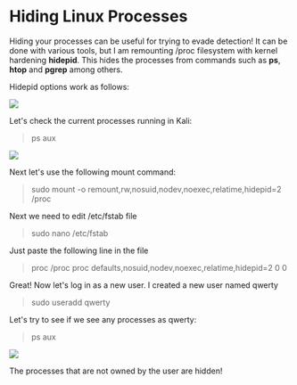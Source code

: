 # Hiding Linux Processes

Hiding your processes can be useful for trying to evade detection! It can be done with various tools, but I am remounting /proc filesystem with kernel hardening __hidepid__. This hides the processes from commands such as __ps__, __htop__ and __pgrep__ among others.

Hidepid options work as follows:

![](https://i.gyazo.com/0666075fd503c566787829744ddba6b6.png)

Let's check the current processes running in Kali:

>ps aux

![](https://i.gyazo.com/5f0f60604c4cb183f26b36d863a76a62.png)

Next let's use the following mount command:

> sudo mount -o remount,rw,nosuid,nodev,noexec,relatime,hidepid=2 /proc

Next we need to edit /etc/fstab file

> sudo nano /etc/fstab

Just paste the following line in the file

> proc    /proc    proc    defaults,nosuid,nodev,noexec,relatime,hidepid=2     0     0

Great! Now let's log in as a new user. I created a new user named qwerty

> sudo useradd qwerty

Let's try to see if we see any processes as qwerty:

> ps aux

![](https://i.gyazo.com/32492bae9d6c280aa48a0a37e79ff9c8.png)

The processes that are not owned by the user are hidden!
